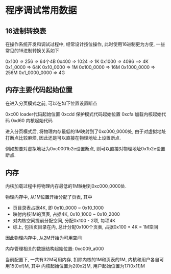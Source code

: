 程序调试常用数据
======================


16进制转换表
----------------

在操作系统开发和调试过程中, 经常设计按位操作, 此时使用16进制更为方便, 一些常见的16进制转换关系如下


0x100         =>  256 => 64个4B
0x400         => 1024 =>  1K
0x1000        => 4096 ==> 4K
0x1_0000      =>  64K
0x10_0000     =>   1M
0x100_0000    =>  16M
0x1000_0000   => 256M
0x1_0000_0000 =>   4G 



内存主要代码起始位置
------------------------------

在进入分页模式之前, 可以在如下位置设置断点

0xc00  loader代码起始位置
0xcdd 保护模式代码起始位置
0xcfa 加载内核起始代码
0xd60 内核起始代码

进入分页模式后, 将物理内存最低的1M映射到了0xc000_0000处, 由于对虚拟地址打断点比较麻烦, 因此还是可以直接在物理地址上设置断点. 

例如想要对虚拟地址为0xc0001b2e设置断点, 则可以直接对物理地址0x1b2e设置断点.



内存
---------------

内核加载过程中将物理内存最低的1M映射到0xc000_0000处.

物理内存中, 从1M位置开始分配了页表, 其中
- 页目录表占据4K, 即 0x10_0000 ~ 0x10_1000 
- 映射内核1M的页表, 占据4K, 0x10_1000 ~ 0x10_2000
- 对内核空间提前分配空间, 分配0x100 - 2项, 每项4K
- 综上, 包括页目录在内, 总计分配0x100个页表, 占据0x100 * 4K = 1M空间

因此物理内存中, 从2M开始为可用空间

内存管理相关的数据结构起始位置: 0xc009_a000 

当前配置下, 一共有32M可用内存, 扣除内核的1M和页表的1M,  内核和用户各自可用15(0xf)M, 其中
内核起始位置为2(0x2)M, 用户起始位置为17(0x11)M

